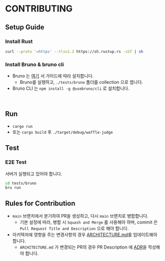 # CONTRIBUTING

## Setup Guide

### Install Rust

```bash
curl --proto '=https' --tlsv1.2 https://sh.rustup.rs -sSf | sh
```

### Install Bruno & bruno cli

- Bruno 는 [여기](https://www.usebruno.com/downloads) 서 가이드에 따라 설치합니다.
  - Bruno를 실행하고, `./tests/bruno` 폴더를 collection 으로 엽니다.
- Bruno CLI 는 `npm install -g @usebruno/cli` 로 설치합니다.

<br/>

## Run

- `cargo run`
- 또는 `cargo build` 후 `./target/debug/waffle-judge`

## Test

### E2E Test

서버가 실행되고 있어야 합니다.

```bash
cd tests/bruno
bru run
```

## Rules for Contribution

- `main` 브랜치에서 분기하여 PR을 생성하고, 다시 `main` 브랜치로 병합합니다.
  - 기본 설정에 따라, 병합 시 `Squash and Merge` 를 사용해야 하며, commit 은 `Pull Request Title and Description` 으로 해야 합니다.
- 아키텍처에 영향을 주는 변경사항의 경우 [ARCHITECTURE.md](./ARCHITECTURE.md)를 업데이트해야 합니다.
  - `ARCHITECTURE.md` 가 변경되는 PR의 경우 PR Description 에 [ADR](https://github.blog/engineering/why-write-adrs/)을 작성해야 합니다.
